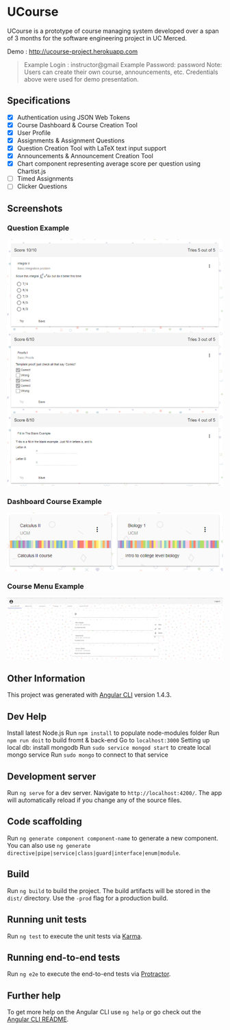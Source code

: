 # UCourse
UCourse is a prototype of course managing system developed over a span of 3 months for the software engineering project in UC Merced.

Demo : http://ucourse-project.herokuapp.com
>Example Login :   instructor@gmail
>Example Password: password
>Note: Users can create their own course, announcements, etc.
>Credentials above were used for demo presentation.

## Specifications

- [x] Authentication using JSON Web Tokens
- [x] Course Dashboard & Course Creation Tool
- [x] User Profile
- [x] Assignments & Assignment Questions 
- [x] Question Creation Tool with LaTeX text input support
- [x] Announcements & Announcement Creation Tool
- [x] Chart component representing average score per question using Chartist.js
- [ ] Timed Assignments
- [ ] Clicker Questions

## Screenshots

### Question Example

![Question Examples](https://github.com/dsklyar/ProjectUCourse/blob/master/images/Questions_Example.PNG?raw=true)

### Dashboard Course Example

![Dashboard Course Examples](https://github.com/dsklyar/ProjectUCourse/blob/master/images/Dashboard_Example.PNG?raw=true)

### Course Menu Example

![Course Menu  Examples](https://github.com/dsklyar/ProjectUCourse/blob/master/images/CourseMenu_Example.PNG?raw=true)

## Other Information

This project was generated with [Angular CLI](https://github.com/angular/angular-cli) version 1.4.3.

## Dev Help

Install latest Node.js
Run `npm install` to populate node-modules folder
Run `npm run doit` to build fromt & back-end
Go to `localhost:3000` 
Setting up local db:
    install mongodb
    Run `sudo service mongod start` to create local mongo service
    Run `sudo mongo` to connect to that service

## Development server

Run `ng serve` for a dev server. Navigate to `http://localhost:4200/`. The app will automatically reload if you change any of the source files.

## Code scaffolding

Run `ng generate component component-name` to generate a new component. You can also use `ng generate directive|pipe|service|class|guard|interface|enum|module`.

## Build

Run `ng build` to build the project. The build artifacts will be stored in the `dist/` directory. Use the `-prod` flag for a production build.

## Running unit tests

Run `ng test` to execute the unit tests via [Karma](https://karma-runner.github.io).

## Running end-to-end tests

Run `ng e2e` to execute the end-to-end tests via [Protractor](http://www.protractortest.org/).

## Further help

To get more help on the Angular CLI use `ng help` or go check out the [Angular CLI README](https://github.com/angular/angular-cli/blob/master/README.md).

